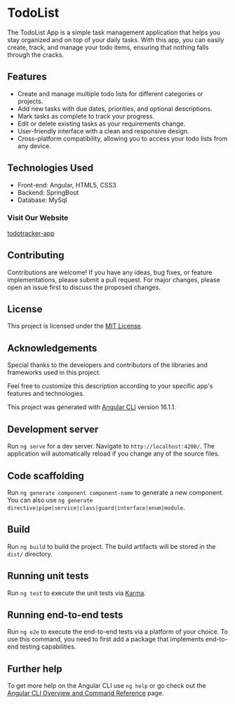 # TodoList

The TodoList App is a simple task management application that helps you stay organized and on top of your daily tasks. With this app, you can easily create, track, and manage your todo items, ensuring that nothing falls through the cracks.

## Features

- Create and manage multiple todo lists for different categories or projects.
- Add new tasks with due dates, priorities, and optional descriptions.
- Mark tasks as complete to track your progress.
- Edit or delete existing tasks as your requirements change.
- User-friendly interface with a clean and responsive design.
- Cross-platform compatibility, allowing you to access your todo lists from any device.

## Technologies Used

- Front-end: Angular, HTML5, CSS3
- Backend: SpringBoot
- Database: MySql

### Visit Our Website

[todotracker-app](https://todotracker-app.netlify.app)


## Contributing

Contributions are welcome! If you have any ideas, bug fixes, or feature implementations, please submit a pull request. For major changes, please open an issue first to discuss the proposed changes.

## License

This project is licensed under the [MIT License](LICENSE).

## Acknowledgements

Special thanks to the developers and contributors of the libraries and frameworks used in this project.

Feel free to customize this description according to your specific app's features and technologies.

This project was generated with [Angular CLI](https://github.com/angular/angular-cli) version 16.1.1.

## Development server

Run `ng serve` for a dev server. Navigate to `http://localhost:4200/`. The application will automatically reload if you change any of the source files.

## Code scaffolding

Run `ng generate component component-name` to generate a new component. You can also use `ng generate directive|pipe|service|class|guard|interface|enum|module`.

## Build

Run `ng build` to build the project. The build artifacts will be stored in the `dist/` directory.

## Running unit tests

Run `ng test` to execute the unit tests via [Karma](https://karma-runner.github.io).

## Running end-to-end tests

Run `ng e2e` to execute the end-to-end tests via a platform of your choice. To use this command, you need to first add a package that implements end-to-end testing capabilities.

## Further help

To get more help on the Angular CLI use `ng help` or go check out the [Angular CLI Overview and Command Reference](https://angular.io/cli) page.
